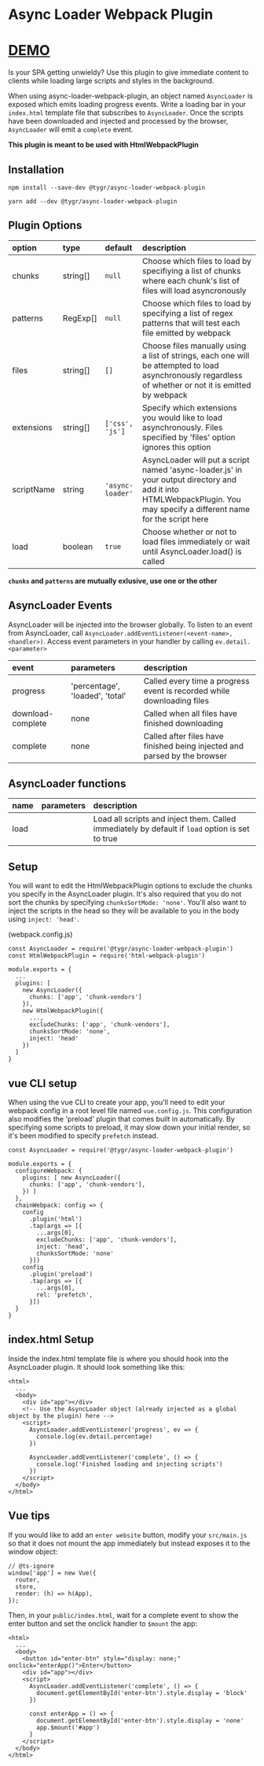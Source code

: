 # Async Loader Webpack Plugin

# [DEMO](https://async-loader-webpack-plugin.tygr.info)

Is your SPA getting unwieldy? Use this plugin to give immediate content to clients while loading large scripts and styles in the background.

When using async-loader-webpack-plugin, an object named `AsyncLoader` is exposed which emits loading progress events. Write a loading bar in your `index.html` template file that subscribes to `AsyncLoader`. Once the scripts have been downloaded and injected and processed by the browser, `AsyncLoader` will emit a `complete` event.

**This plugin is meant to be used with HtmlWebpackPlugin**

## Installation

`npm install --save-dev @tygr/async-loader-webpack-plugin`

`yarn add --dev @tygr/async-loader-webpack-plugin`

## Plugin Options

| option     | type       | default          | description                                                                                                                                                            |
| :--------- | :--------- | :--------------- | :--------------------------------------------------------------------------------------------------------------------------------------------------------------------- |
| chunks     | string[]   | `null`           | Choose which files to load by specifiying a list of chunks where each chunk's list of files will load asyncronously                                                    |
| patterns   | RegExp[]   | `null`           | Choose which files to load by specifying a list of regex patterns that will test each file emitted by webpack                                                          |
| files      | string[]   | `[]`             | Choose files manually using a list of strings, each one will be attempted to load asynchronously regardless of whether or not it is emitted by webpack                 |
| extensions | string[]   | `['css', 'js']`  | Specify which extensions you would like to load asynchronously. Files specified by 'files' option ignores this option                                                  |
| scriptName | string     | `'async-loader'` | AsyncLoader will put a script named 'async-loader.js' in your output directory and add it into HTMLWebpackPlugin. You may specify a different name for the script here |
| load       | boolean    | `true`           | Choose whether or not to load files immediately or wait until AsyncLoader.load() is called                                                                             |

**`chunks` and `patterns` are mutually exlusive, use one or the other**

## AsyncLoader Events

AsyncLoader will be injected into the browser globally. To listen to an event from AsyncLoader, call `AsyncLoader.addEventListener(<event-name>, <handler>)`. Access event parameters in your handler by calling `ev.detail.<parameter>`

| event             | parameters                       | description                                                               |
| :---------------- | :------------------------------ | :------------------------------------------------------------------------ |
| progress          | 'percentage', 'loaded', 'total' | Called every time a progress event is recorded while downloading files    |
| download-complete | none                            | Called when all files have finished downloading                           |
| complete          | none                            | Called after files have finished being injected and parsed by the browser |

## AsyncLoader functions

| name | parameters | description                                                                                     |
| :--- | :--------- | :---------------------------------------------------------------------------------------------- |
| load |            | Load all scripts and inject them. Called immediately by default if `load` option is set to true |

## Setup

You will want to edit the HtmlWebpackPlugin options to exclude the chunks you specify in the AsyncLoader plugin. It's also required that you do not sort the chunks by specifying `chunksSortMode: 'none'`. You'll also want to inject the scripts in the head so they will be available to you in the body using `inject: 'head'`.

(webpack.config.js)
```
const AsyncLoader = require('@tygr/async-loader-webpack-plugin')
const HtmlWebpackPlugin = require('html-webpack-plugin')

module.exports = {
  ...
  plugins: [
    new AsyncLoader({
      chunks: ['app', 'chunk-vendors']
    }),
    new HtmlWebpackPlugin({
      ...,
      excludeChunks: ['app', 'chunk-vendors'],
      chunksSortMode: 'none',
      inject: 'head'
    })
  ]
}
```

## vue CLI setup

When using the vue CLI to create your app, you'll need to edit your webpack config in a root level file named `vue.config.js`. This configuration also modifies the 'preload' plugin that comes built in automatically. By specifying some scripts to preload, it may slow down your initial render, so it's been modified to specify `prefetch` instead.

```
const AsyncLoader = require('@tygr/async-loader-webpack-plugin')

module.exports = {
  configureWebpack: {
    plugins: [ new AsyncLoader({
      chunks: ['app', 'chunk-vendors'],
    }) ]
  },
  chainWebpack: config => {
    config
      .plugin('html')
      .tap(args => [{ 
        ...args[0],
        excludeChunks: ['app', 'chunk-vendors'],
        inject: 'head',
        chunksSortMode: 'none'
      }])
    config
      .plugin('preload')
      .tap(args => [{
        ...args[0],
        rel: 'prefetch',
      }])
  }
}
```

## index.html Setup

Inside the index.html template file is where you should hook into the AsyncLoader plugin. It should look something like this:

```
<html>
  ...
  <body>
    <div id="app"></div>
    <!-- Use the AsyncLoader object (already injected as a global object by the plugin) here -->
    <script>
      AsyncLoader.addEventListener('progress', ev => {
        console.log(ev.detail.percentage)
      })

      AsyncLoader.addEventListener('complete', () => {
        console.log('Finished loading and injecting scripts')
      })
    </script>
  </body>
</html>
```

## Vue tips

If you would like to add an `enter website` button, modify your `src/main.js` so that it does not mount the app immediately but instead exposes it to the window object:

```
// @ts-ignore
window['app'] = new Vue({
  router,
  store,
  render: (h) => h(App),
});
```

Then, in your `public/index.html`, wait for a complete event to show the enter button and set the onclick handler to `$mount` the app:

```
<html>
  ...
  <body>
    <button id="enter-btn" style="display: none;" onclick="enterApp()">Enter</button>
    <div id="app"></div>
    <script>
      AsyncLoader.addEventListener('complete', () => {
        document.getElementById('enter-btn').style.display = 'block'
      })

      const enterApp = () => {
        document.getElementById('enter-btn').style.display = 'none'
        app.$mount('#app')
      }
    </script>
  </body>
</html>
```